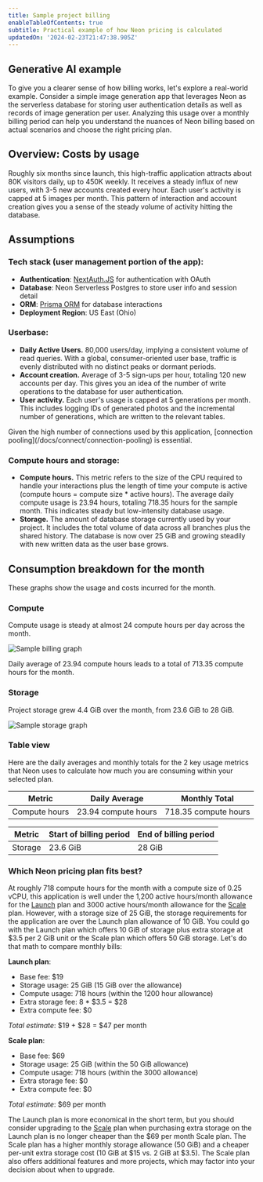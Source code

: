 ```yaml
---
title: Sample project billing
enableTableOfContents: true
subtitle: Practical example of how Neon pricing is calculated
updatedOn: '2024-02-23T21:47:38.905Z'
---
```


## Generative AI example

To give you a clearer sense of how billing works, let's explore a real-world example. Consider a simple image generation app that leverages Neon as the serverless database for storing user authentication details as well as records of image generation per user. Analyzing this usage over a monthly billing period can help you understand the nuances of Neon billing based on actual scenarios and choose the right pricing plan.

## Overview: Costs by usage

Roughly six months since launch, this high-traffic application attracts about 80K visitors daily, up to 450K weekly. It receives a steady influx of new users, with 3-5 new accounts created every hour. Each user's activity is capped at 5 images per month. This pattern of interaction and account creation gives you a sense of the steady volume of activity hitting the database. 

## Assumptions

### Tech stack (user management portion of the app):
* **Authentication**: [NextAuth.JS](https://next-auth.js.org/) for authentication with OAuth
* **Database**: Neon Serverless Postgres to store user info and session detail
* **ORM**: [Prisma ORM](https://www.prisma.io/) for database interactions
* **Deployment Region**: US East (Ohio)

### Userbase:
* **Daily Active Users.** 80,000 users/day, implying a consistent volume of read queries. With a global, consumer-oriented user base, traffic is evenly distributed with no distinct peaks or dormant periods.
* **Account creation.** Average of 3-5 sign-ups per hour, totaling 120 new accounts per day. This gives you an idea of the number of write operations to the database for user authentication.
* **User activity.** Each user's usage is capped at 5 generations per month. This includes logging IDs of generated photos and the incremental number of generations, which are written to the relevant tables.

<Admonition type="note">
Given the high number of connections used by this application, [connection pooling](/docs/connect/connection-pooling) is essential.
</Admonition>

### Compute hours and storage:

* **Compute hours.** This metric refers to the size of the CPU required to handle your interactions plus the length of time your compute is active (compute hours = compute size * active hours). The average daily compute usage is 23.94 hours, totaling 718.35 hours for the sample month. This indicates steady but low-intensity database usage.
* **Storage.** The amount of database storage currently used by your project. It includes the total volume of data across all branches plus the shared history. The database is now over 25 GiB and growing steadily with new written data as the user base grows.

## Consumption breakdown for the month

These graphs show the usage and costs incurred for the month.

### Compute

Compute usage is steady at almost 24 compute hours per day across the month.

![Sample billing graph](/docs/introduction/billing_compute_graph.png)

Daily average of 23.94 compute hours leads to a total of 713.35 compute hours for the month.

### Storage

Project storage grew 4.4 GiB over the month, from 23.6 GiB to 28 GiB.

![Sample storage graph](/docs/introduction/billing_storage_graph.png)

### Table view

Here are the daily averages and monthly totals for the 2 key usage metrics that Neon uses to calculate how much you are consuming within your selected plan.

| Metric          | Daily Average | Monthly Total |
|-----------------|---------------|---------------|
| Compute hours    | 23.94 compute hours      | 718.35 compute hours    |

 Metric           | Start of billing period| End of billing period |
|-----------------|---------------|---------------|
| Storage         | 23.6 GiB        | 28 GiB      |

### Which Neon pricing plan fits best?

At roughly 718 compute hours for the month with a compute size of 0.25 vCPU, this application is well under the 1,200 active hours/month allowance for the [Launch](/docs/introduction/plans##launch) plan and 3000 active hours/month allowance for the [Scale](/docs/introduction/plans#scale) plan. However, with a storage size of 25 GiB, the storage requirements for the application are over the Launch plan allowance of 10 GiB. You could go with the Launch plan which offers 10 GiB of storage plus extra storage at $3.5 per 2 GiB unit or the Scale plan which offers 50 GiB storage. Let's do that math to compare monthly bills:

**Launch plan**:

- Base fee: $19
- Storage usage: 25 GiB (15 GiB over the allowance)
- Compute usage: 718 hours (within the 1200 hour allowance)
- Extra storage fee: 8 * $3.5 = $28
- Extra compute fee: $0

_Total estimate_: $19 + $28 = $47 per month

**Scale plan**:

- Base fee: $69
- Storage usage: 25 GiB (within the 50 GiB allowance)
- Compute usage: 718 hours (within the 3000 allowance)
- Extra storage fee: $0
- Extra compute fee: $0

_Total estimate_: $69 per month

The Launch plan is more economical in the short term, but you should consider upgrading to the [Scale](/docs/introduction/plans#scale) plan when purchasing extra storage on the Launch plan is no longer cheaper than the $69 per month Scale plan. The Scale plan has a higher monthly storage allowance (50 GiB) and a cheaper per-unit extra storage cost (10 GiB at $15 vs. 2 GiB at $3.5). The Scale plan also offers additional features and more projects, which may factor into your decision about when to upgrade.